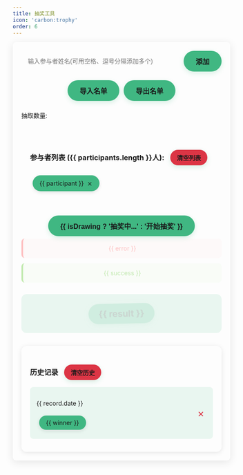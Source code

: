 ```yaml
---
title: 抽奖工具
icon: 'carbon:trophy'
order: 6
---
```

<script setup>
import { ref, reactive, onMounted } from 'vue'

// 从 localStorage 获取参与者列表,如果没有则使用空数组
const getStoredParticipants = () => {
  if (typeof window !== "undefined") {
    const stored = localStorage.getItem('participants')
    return stored ? JSON.parse(stored) : []
  }
  return []
}

// 从 localStorage 获取中奖者列表,如果没有则使用空数组
const getStoredResults = () => {
  if (typeof window !== "undefined") {
    const stored = localStorage.getItem('results')
    return stored ? JSON.parse(stored) : []
  }
  return []
}

// 参与者列表
const participants = ref(getStoredParticipants())
const newParticipant = ref('')

// 抽奖结果
const results = ref(getStoredResults())
const isDrawing = ref(false)
const error = ref('') // 新增错误提示
const success = ref('') // 新增成功提示

// 抽取数量
const drawCount = ref(1)

// 抽奖动画配置
const animationConfig = reactive({
  duration: 2000, // 动画持续时间
  speed: 50 // 动画速度
})

// 历史记录
const drawHistory = ref(typeof window !== "undefined" ? JSON.parse(localStorage.getItem('drawHistory') || '[]') : [])

// 监听参与者列表变化并保存到 localStorage
const saveParticipants = () => {
  if (typeof window !== "undefined") {
    localStorage.setItem('participants', JSON.stringify(participants.value))
  }
}

// 保存中奖结果到 localStorage
const saveResults = () => {
  if (typeof window !== "undefined") {
    localStorage.setItem('results', JSON.stringify(results.value))
    // 保存到历史记录
    const historyItem = {
      id: Date.now(), // 添加唯一ID
      date: new Date().toLocaleString(),
      winners: [...results.value],
      participants: [...participants.value]
    }
    drawHistory.value.unshift(historyItem)
    localStorage.setItem('drawHistory', JSON.stringify(drawHistory.value))
    success.value = '✨ 抽奖成功!' // 添加成功提示
  }
}

// 清空参与者列表
const clearParticipants = () => {
  if(confirm('确定要清空参与者列表吗?')) {
    participants.value = []
    saveParticipants()
    success.value = '✨ 清空成功!'
  }
}

// 导入参与者名单
const fileInputRef = ref(null)

const importParticipants = (event) => {
  const file = event.target.files[0]
  if(file) {
    const reader = new FileReader()
    reader.onload = (e) => {
      const names = e.target.result.split(/[\n,，]/).filter(name => name.trim())
      participants.value.push(...names)
      saveParticipants()
      success.value = '✨ 导入成功!'
    }
    reader.readAsText(file)
  }
}

// 导出参与者名单
const exportParticipants = () => {
  if(!participants.value.length) {
    error.value = '❌ 参与者列表为空!'
    return
  }
  const text = participants.value.join('\n')
  const blob = new Blob([text], { type: 'text/plain' })
  const url = URL.createObjectURL(blob)
  const a = document.createElement('a')
  a.href = url
  a.download = '参与者名单.txt'
  a.click()
  URL.revokeObjectURL(url)
  success.value = '✨ 导出成功!'
}

// 添加参与者
const addParticipant = () => {
  if (!newParticipant.value.trim()) {
    error.value = '❌ 请输入参与者姓名!'
    return
  }
  const names = newParticipant.value.split(/[\s,，]/).filter(name => name.trim())
  if (names.length > 0) {
    participants.value.push(...names)
    newParticipant.value = ''
    saveParticipants()
    success.value = '✨ 添加成功!'
    error.value = ''
    document.querySelector('.input-section input').focus()
  }
}

// 删除参与者
const removeParticipant = (index) => {
  participants.value.splice(index, 1)
  saveParticipants()
  success.value = '✨ 删除成功!'
}

// 复制中奖者名单
const copyResults = () => {
  const text = results.value.join('\n')
  navigator.clipboard.writeText(text).then(() => {
    // 使用更友好的提示
    const tip = document.createElement('div')
    tip.textContent = '✨ 复制成功!'
    tip.style.cssText = `
      position: fixed;
      top: 50%;
      left: 50%;
      transform: translate(-50%, -50%);
      padding: 12px 24px;
      background: rgba(0,0,0,0.85);
      color: white;
      border-radius: 8px;
      font-size: 15px;
      z-index: 9999;
      animation: fadeIn 0.2s ease;
    `
    document.body.appendChild(tip)
    setTimeout(() => {
      tip.style.animation = 'fadeOut 0.2s ease'
      setTimeout(() => tip.remove(), 200)
    }, 1300)
  }).catch(err => {
    console.error('复制失败:', err)
    error.value = '❌ 复制失败,请手动复制'
  })
}

// 复制历史记录
const copyHistory = (winners) => {
  const text = winners.join('\n')
  navigator.clipboard.writeText(text).then(() => {
    // 使用更友好的提示
    const tip = document.createElement('div')
    tip.textContent = '✨ 复制成功!'
    tip.style.cssText = `
      position: fixed;
      top: 50%;
      left: 50%;
      transform: translate(-50%, -50%);
      padding: 12px 24px;
      background: rgba(0,0,0,0.85);
      color: white;
      border-radius: 8px;
      font-size: 15px;
      z-index: 9999;
      animation: fadeIn 0.2s ease;
    `
    document.body.appendChild(tip)
    setTimeout(() => {
      tip.style.animation = 'fadeOut 0.2s ease'
      setTimeout(() => tip.remove(), 200)
    }, 1300)
  }).catch(err => {
    console.error('复制失败:', err)
    error.value = '❌ 复制失败,请手动复制'
  })
}

// 删除历史记录
const removeHistory = (id) => {
  if(confirm('确定要删除这条记录吗?')) {
    drawHistory.value = drawHistory.value.filter(item => item.id !== id)
    if (typeof window !== "undefined") {
      localStorage.setItem('drawHistory', JSON.stringify(drawHistory.value))
    }
    success.value = '✨ 删除成功!'
  }
}

// 清空历史记录
const clearHistory = () => {
  if(confirm('确定要清空所有历史记录吗?')) {
    drawHistory.value = []
    if (typeof window !== "undefined") {
      localStorage.setItem('drawHistory', JSON.stringify(drawHistory.value))
    }
    success.value = '✨ 清空成功!'
  }
}

// 开始抽奖
const startDraw = () => {
  if (participants.value.length === 0) {
    error.value = '❌ 请先添加参与者!'
    return
  }
  
  if (drawCount.value > participants.value.length) {
    error.value = '❌ 抽取数量不能大于参与者数量!'
    return
  }

  error.value = ''
  success.value = ''
  isDrawing.value = true
  results.value = []
  let count = 0
  
  
  const timer = setInterval(() => {
    const tempResults = []
    const tempParticipants = [...participants.value]
    
    for(let i = 0; i < drawCount.value; i++) {
      if(tempParticipants.length > 0) {
        const randomIndex = Math.floor(Math.random() * tempParticipants.length)
        tempResults.push(tempParticipants[randomIndex])
        tempParticipants.splice(randomIndex, 1)
      }
    }
    
    results.value = tempResults
    count++
    
    // 动态调整动画速度
    const progress = count / 20
    const currentInterval = animationConfig.speed * (1 + progress * 2)
    
    if (count > 20) {
      clearInterval(timer)
      isDrawing.value = false
      saveResults()
    }
  }, animationConfig.speed)
}
</script>
<style scoped>
.prize-draw {
  max-width: 800px;
  margin: 0 auto;
  padding: 20px;
  background: var(--vp-c-bg-alt);
  border-radius: 8px;
  box-shadow: 0 4px 20px rgba(0, 0, 0, 0.1);
}

.input-section {
  margin-bottom: 20px;
  display: flex;
  gap: 10px;
  align-items: center;
}

.input-section input {
  flex: 1;
  padding: 12px 15px;
  border: 2px solid var(--vp-c-accent);
  border-radius: 8px;
  font-size: 14px;
  background: var(--vp-c-bg-alt);
  color: var(--vp-c-text);
  transition: all 0.3s;
}

.input-section input:focus {
  border-color: #40b782;
  box-shadow: 0 0 0 3px rgba(64, 183, 130, 0.2);
  outline: none;
}

.draw-count {
  display: flex;
  align-items: center;
  gap: 10px;
  margin-bottom: 20px;
}

.draw-count input {
  width: 80px;
  padding: 10px;
  border: 2px solid var(--vp-c-accent);
  border-radius: 8px;
  background: var(--vp-c-bg-alt);
  color: var(--vp-c-text);
  transition: all 0.3s;
}

.draw-count input:focus {
  border-color: #40b782;
  box-shadow: 0 0 0 3px rgba(64, 183, 130, 0.2);
  outline: none;
}

.participant-list {
  margin: 20px 0;
  padding: 20px;
  border: 2px solid var(--vp-c-grey-hover);
  border-radius: 12px;
  background: var(--vp-c-bg-alt);
}

.participant-item {
  display: inline-flex;
  align-items: center;
  margin: 6px;
  padding: 8px 16px;
  background: #40b782;
  border-radius: 25px;
  box-shadow: 0 3px 8px rgba(0, 0, 0, 0.1);
  color: var(--vp-c-bg);
  transition: all 0.3s;
  user-select: none;
}

.participant-item:hover {
  background: #35495e;
  transform: translateY(-2px);
  box-shadow: 0 5px 12px rgba(0, 0, 0, 0.15);
}

.participant-item .remove-btn {
  margin-left: 8px;
  color: var(--vp-c-bg);
  cursor: pointer;
  font-size: 18px;
  transition: all 0.3s;
  opacity: 0.8;
  display: flex;
  align-items: center;
  height: 100%;
}

.participant-item:hover .remove-btn {
  opacity: 1;
}

.result-section {
  margin-top: 30px;
  text-align: center;
}

.results {
  display: flex;
  flex-wrap: wrap;
  justify-content: center;
  gap: 12px;
  margin: 20px 0;
  cursor: pointer;
  padding: 20px;
  border-radius: 12px;
  background: rgba(64, 183, 130, 0.1);
}

.result-item {
  font-size: 22px;
  font-weight: bold;
  color: var(--vp-c-bg);
  padding: 12px 25px;
  background: #40b782;
  border-radius: 25px;
  animation: pop 0.5s ease;
  transition: all 0.3s;
  user-select: none;
  box-shadow: 0 4px 12px rgba(64, 183, 130, 0.3);
}

.result-item:hover {
  transform: translateY(-3px) scale(1.05);
  box-shadow: 0 6px 15px rgba(64, 183, 130, 0.4);
}

button {
  padding: 12px 28px;
  background: #40b782;
  color: var(--vp-c-bg);
  border: none;
  border-radius: 25px;
  cursor: pointer;
  font-size: 16px;
  font-weight: 600;
  transition: all 0.3s;
  box-shadow: 0 4px 12px rgba(64, 183, 130, 0.2);
}

button:hover {
  transform: translateY(-2px);
  background: #35495e;
  box-shadow: 0 6px 15px rgba(64, 183, 130, 0.4);
}

button:disabled {
  opacity: 0.7;
  cursor: not-allowed;
  transform: none;
  background: #35495e;
}

.clear-btn {
  padding: 8px 15px;
  font-size: 14px;
  background: #dc3545;
}

.clear-btn:hover {
  background: #c82333;
}

.file-input {
  display: none;
}

.import-export-section {
  display: flex;
  gap: 10px;
  margin: 15px 0;
  justify-content: center;
}

.history-section {
  margin-top: 30px;
  padding: 20px;
  border-radius: 12px;
  background: var(--vp-c-bg-alt);
  box-shadow: 0 2px 12px rgba(0, 0, 0, 0.1);
}

.history-item {
  position: relative;
  padding: 15px;
  margin: 10px 0;
  border-radius: 8px;
  background: rgba(64, 183, 130, 0.1);
  cursor: pointer;
}

.history-item .remove-btn {
  position: absolute;
  right: 10px;
  top: 50%;
  transform: translateY(-50%);
  color: #dc3545;
  cursor: pointer;
  font-size: 24px;
  padding: 5px 10px;
  border-radius: 4px;
  transition: all 0.3s;
  display: flex;
  align-items: center;
}

.history-item .remove-btn:hover {
  background: rgba(220, 53, 69, 0.1);
}

.error {
  color: #ff4d4f;
  margin: 12px 0;
  padding: 14px;
  background: rgba(255, 77, 79, 0.08);
  border-radius: 8px;
  white-space: pre-line;
  font-size: 14px;
  border-left: 4px solid #ff4d4f;
  animation: fadeIn 0.3s ease;
}

.success {
  color: #52c41a;
  margin: 12px 0;
  padding: 14px;
  background: rgba(82, 196, 26, 0.08);
  border-radius: 8px;
  font-size: 14px;
  border-left: 4px solid #52c41a;
  animation: fadeIn 0.3s ease;
}

@keyframes pop {
  0% { transform: scale(0.8) rotate(-5deg); opacity: 0; }
  50% { transform: scale(1.1) rotate(3deg); }
  100% { transform: scale(1) rotate(0); opacity: 1; }
}

@keyframes shake {
  0%, 100% { transform: translateX(0); }
  25% { transform: translateX(-5px); }
  75% { transform: translateX(5px); }
}

@keyframes fadeIn {
  from { opacity: 0; transform: translateY(-10px); }
  to { opacity: 1; transform: translateY(0); }
}

@keyframes fadeOut {
  from { opacity: 1; transform: translateY(0); }
  to { opacity: 0; transform: translateY(10px); }
}
</style>

<div class="prize-draw">
  <div class="input-section">
    <input 
      v-model="newParticipant"
      @keyup.enter="addParticipant"
      placeholder="输入参与者姓名(可用空格、逗号分隔添加多个)"
    >
    <button @click="addParticipant">添加</button>
  </div>
  
  <div class="import-export-section">
    <input type="file" ref="fileInputRef" class="file-input" @change="importParticipants" accept=".txt">
    <button @click="fileInputRef.click()">导入名单</button>
    <button @click="exportParticipants">导出名单</button>
  </div>
  
  <div class="draw-count">
    <span>抽取数量:</span>
    <input 
      type="number" 
      v-model="drawCount"
      min="1"
      :max="participants.length"
    >
  </div>
  
  
  <div class="participant-list">
    <h3>参与者列表 ({{ participants.length }}人): 
      <button class="clear-btn" @click="clearParticipants" style="margin-left: 10px;">清空列表</button>
    </h3>
    <div v-for="(participant, index) in participants" :key="index" class="participant-item">
      {{ participant }}
      <span class="remove-btn" @click="removeParticipant(index)">×</span>
    </div>
  </div>
  
  <div class="result-section">
    <button @click="startDraw" :disabled="isDrawing">
      {{ isDrawing ? '抽奖中...' : '开始抽奖' }}
    </button>
    <div class="error" v-if="error">{{ error }}</div>
    <div class="success" v-if="success">{{ success }}</div>
    <div class="results" v-if="results.length" @click="copyResults">
      <div v-for="(result, index) in results" :key="index" class="result-item">
        {{ result }}
      </div>
    </div>
  </div>
  
  <div class="history-section" v-if="drawHistory.length">
    <h3>历史记录 
      <button class="clear-btn" @click="clearHistory" style="margin-left: 10px;">清空历史</button>
    </h3>
    <div v-for="record in drawHistory" :key="record.id" class="history-item" @click="copyHistory(record.winners)">
      <span class="remove-btn" @click.stop="removeHistory(record.id)">×</span>
      <p>{{ record.date }}</p>
      <div class="participant-item" v-for="winner in record.winners" :key="winner">
        {{ winner }}
      </div>
    </div>
  </div>
</div>